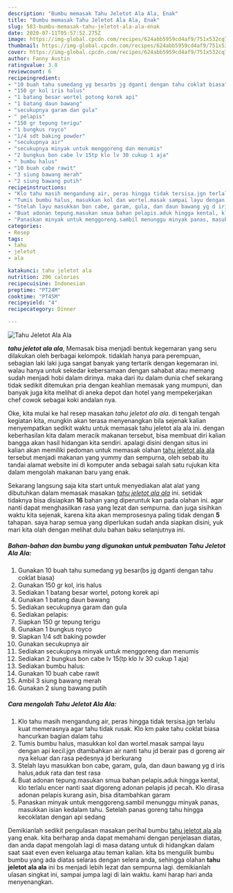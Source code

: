 ```yaml
---
description: "Bumbu memasak Tahu Jeletot Ala Ala, Enak"
title: "Bumbu memasak Tahu Jeletot Ala Ala, Enak"
slug: 583-bumbu-memasak-tahu-jeletot-ala-ala-enak
date: 2020-07-11T05:57:52.275Z
image: https://img-global.cpcdn.com/recipes/624abb5959cd4af9/751x532cq70/tahu-jeletot-ala-ala-foto-resep-utama.jpg
thumbnail: https://img-global.cpcdn.com/recipes/624abb5959cd4af9/751x532cq70/tahu-jeletot-ala-ala-foto-resep-utama.jpg
cover: https://img-global.cpcdn.com/recipes/624abb5959cd4af9/751x532cq70/tahu-jeletot-ala-ala-foto-resep-utama.jpg
author: Fanny Austin
ratingvalue: 3.8
reviewcount: 6
recipeingredient:
- "10 buah tahu sumedang yg besarbs jg dganti dengan tahu coklat biasa"
- "150 gr kol iris halus"
- "1 batang besar wortel potong korek api"
- "1 batang daun bawang"
- "secukupnya garam dan gula"
- " pelapis"
- "150 gr tepung terigu"
- "1 bungkus royco"
- "1/4 sdt baking powder"
- "secukupnya air"
- "secukupnya minyak untuk menggoreng dan menumis"
- "2 bungkus bon cabe lv 15tp klo lv 30 cukup 1 aja"
- " bumbu halus"
- "10 buah cabe rawit"
- "3 siung bawang merah"
- "2 siung bawang putih"
recipeinstructions:
- "Klo tahu masih mengandung air, peras hingga tidak tersisa.jgn terlalu kuat memerasnya agar tahu tidak rusak. Klo km pake tahu coklat biasa hancurkan bagian dalam tahu"
- "Tumis bumbu halus, masukkan kol dan wortel.masak sampai layu dengan api kecil.jgn dtambahkan air nanti tahu jd berair pas d goreng air nya keluar dan rasa pedesnya jd berkurang"
- "Stelah layu masukkan bon cabe, garam, gula, dan daun bawang yg d iris halus,aduk rata dan test rasa"
- "Buat adonan tepung.masukan smua bahan pelapis.aduk hingga kental, klo terlalu encer nanti saat digoreng adonan pelapis jd pecah. Klo dirasa adonan pelapis kurang asin, bisa ditambahkan garam"
- "Panaskan minyak untuk menggoreng.sambil menunggu minyak panas, masukkan isian kedalam tahu. Setelah panas goreng tahu hingga kecoklatan dengan api sedang"
categories:
- Resep
tags:
- tahu
- jeletot
- ala

katakunci: tahu jeletot ala 
nutrition: 206 calories
recipecuisine: Indonesian
preptime: "PT24M"
cooktime: "PT45M"
recipeyield: "4"
recipecategory: Dinner

---
```



![Tahu Jeletot Ala Ala](https://img-global.cpcdn.com/recipes/624abb5959cd4af9/751x532cq70/tahu-jeletot-ala-ala-foto-resep-utama.jpg)

<b><i>tahu jeletot ala ala</i></b>, Memasak bisa menjadi bentuk kegemaran yang seru dilakukan oleh berbagai kelompok. tidaklah hanya para perempuan, sebagian laki laki juga sangat banyak yang tertarik dengan kegemaran ini. walau hanya untuk sekedar kebersamaan dengan sahabat atau memang sudah menjadi hobi dalam dirinya. maka dari itu dalam dunia chef sekarang tidak sedikit ditemukan pria dengan keahlian memasak yang mumpuni, dan banyak juga kita melihat di aneka depot dan hotel yang mempekerjakan chef cowok sebagai koki andalan nya.



Oke, kita mulai ke hal resep masakan <i>tahu jeletot ala ala</i>. di tengah tengah kegiatan kita, mungkin akan terasa menyenangkan bila sejenak kalian menyempatkan sedikit waktu untuk memasak tahu jeletot ala ala ini. dengan keberhasilan kita dalam meracik makanan tersebut, bisa membuat diri kalian bangga akan hasil hidangan kita sendiri. apalagi disini dengan situs ini kalian akan memiliki pedoman untuk memasak olahan <u>tahu jeletot ala ala</u> tersebut menjadi makanan yang yummy dan sempurna, oleh sebab itu tandai alamat website ini di komputer anda sebagai salah satu rujukan kita dalam mengolah makanan baru yang enak.


Sekarang langsung saja kita start untuk menyediakan alat alat yang dibutuhkan dalam memasak masakan <u><i>tahu jeletot ala ala</i></u> ini. setidak tidaknya bisa disiapkan <b>16</b> bahan yang diperuntuk kan pada olahan ini. agar nanti dapat menghasilkan rasa yang lezat dan sempurna. dan juga sisihkan waktu kita sejenak, karena kita akan memprosesnya paling tidak dengan <b>5</b> tahapan. saya harap semua yang diperlukan sudah anda siapkan disini, yuk mari kita olah dengan melihat dulu bahan baku selanjutnya ini.

<!--inarticleads1-->

##### Bahan-bahan dan bumbu yang digunakan untuk pembuatan Tahu Jeletot Ala Ala:

1. Gunakan 10 buah tahu sumedang yg besar(bs jg dganti dengan tahu coklat biasa)
1. Gunakan 150 gr kol, iris halus
1. Sediakan 1 batang besar wortel, potong korek api
1. Gunakan 1 batang daun bawang
1. Sediakan secukupnya garam dan gula
1. Sediakan  pelapis:
1. Siapkan 150 gr tepung terigu
1. Gunakan 1 bungkus royco
1. Siapkan 1/4 sdt baking powder
1. Gunakan secukupnya air
1. Sediakan secukupnya minyak untuk menggoreng dan menumis
1. Sediakan 2 bungkus bon cabe lv 15(tp klo lv 30 cukup 1 aja)
1. Sediakan  bumbu halus:
1. Gunakan 10 buah cabe rawit
1. Ambil 3 siung bawang merah
1. Gunakan 2 siung bawang putih




<!--inarticleads2-->

##### Cara mengolah Tahu Jeletot Ala Ala:

1. Klo tahu masih mengandung air, peras hingga tidak tersisa.jgn terlalu kuat memerasnya agar tahu tidak rusak. Klo km pake tahu coklat biasa hancurkan bagian dalam tahu
1. Tumis bumbu halus, masukkan kol dan wortel.masak sampai layu dengan api kecil.jgn dtambahkan air nanti tahu jd berair pas d goreng air nya keluar dan rasa pedesnya jd berkurang
1. Stelah layu masukkan bon cabe, garam, gula, dan daun bawang yg d iris halus,aduk rata dan test rasa
1. Buat adonan tepung.masukan smua bahan pelapis.aduk hingga kental, klo terlalu encer nanti saat digoreng adonan pelapis jd pecah. Klo dirasa adonan pelapis kurang asin, bisa ditambahkan garam
1. Panaskan minyak untuk menggoreng.sambil menunggu minyak panas, masukkan isian kedalam tahu. Setelah panas goreng tahu hingga kecoklatan dengan api sedang




Demikianlah sedikit pengulasan masakan perihal bumbu <u>tahu jeletot ala ala</u> yang enak. kita berharap anda dapat memahami dengan penjelasan diatas, dan anda dapat mengolah lagi di masa datang untuk di hidangkan dalam saat saat even even keluarga atau teman kalian. kita bs mengulik bumbu bumbu yang ada diatas selaras dengan selera anda, sehingga olahan <b>tahu jeletot ala ala</b> ini bs menjadi lebih lezat dan sempurna lagi. demikianlah ulasan singkat ini, sampai jumpa lagi di lain waktu. kami harap hari anda menyenangkan.
